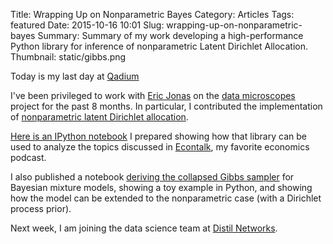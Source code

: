 Title: Wrapping Up on Nonparametric Bayes
Category: Articles
Tags: featured
Date: 2015-10-16 10:01
Slug: wrapping-up-on-nonparametric-bayes
Summary: Summary of my work developing a high-performance Python library for inference of nonparametric Latent Dirichlet Allocation.
Thumbnail: static/gibbs.png

Today is my last day at [Qadium](http://qadium.com)

I've been privileged to work with [Eric Jonas](http://ericjonas.com/) on the [data microscopes](http://datamicroscopes.github.io) project for the past 8 months. In particular, I contributed the implementation of [nonparametric latent Dirichlet allocation](https://github.com/datamicroscopes/lda).

[Here is an IPython notebook](http://nbviewer.ipython.org/github/tdhopper/notes-on-dirichlet-processes/blob/master/2015-10-07-econtalk-topics.ipynb) I prepared showing how that library can be used to analyze the topics discussed in [Econtalk](http://econtalk.org), my favorite economics podcast.

I also published a notebook [deriving the collapsed Gibbs sampler](http://nbviewer.ipython.org/github/tdhopper/notes-on-dirichlet-processes/blob/master/2015-10-14-collapsed-gibbs-sampling-for-mixture-models.ipynb) for Bayesian mixture models, showing a toy example in Python, and showing how the model can be extended to the nonparametric case (with a Dirichlet process prior).

Next week, I am joining the data science team at [Distil Networks](http://distilnetworks.com).